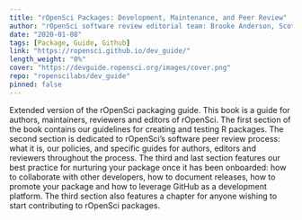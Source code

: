 ```yaml
---
title: "rOpenSci Packages: Development, Maintenance, and Peer Review"
author: "rOpenSci software review editorial team: Brooke Anderson, Scott Chamberlain, Anna Krystalli, Lincoln Mullen, Karthik Ram, Noam Ross, Maëlle Salmon, Melina Vidoni"
date: "2020-01-08"
tags: [Package, Guide, Github]
link: "https://ropensci.github.io/dev_guide/"
length_weight: "0%"
cover: "https://devguide.ropensci.org/images/cover.png"
repo: "ropenscilabs/dev_guide"
pinned: false
---
```


Extended version of the rOpenSci packaging guide. This book is a guide for authors, maintainers, reviewers and editors of rOpenSci. The first section of the book contains our guidelines for creating and testing R packages. The second section is dedicated to rOpenSci’s software peer review process: what it is, our policies, and specific guides for authors, editors and reviewers throughout the process. The third and last section features our best practice for nurturing your package once it has been onboarded: how to collaborate with other developers, how to document releases, how to promote your package and how to leverage GitHub as a development platform. The third section also features a chapter for anyone wishing to start contributing to rOpenSci packages.

